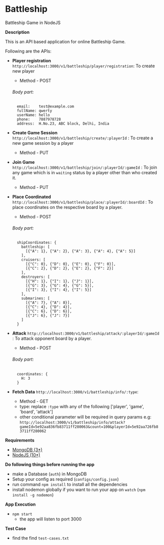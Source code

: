 # Battleship
Battleship Game in NodeJS

**Description**

This is an API based application for online Battleship Game.

Following are the APIs:
- **Player registration** `http://localhost:3000/v1/battleship/player/registration`: To create new player
  * Method - POST

  ###### Body part:
  ```
    email:    test@example.com
    fullName: qwerty
    userName: hello
    phone:    7887978728
    address:  H.No.23, ABC block, Delhi, India
  ```
- **Create Game Session** `http://localhost:3000/v1/battleship/create/:playerId` : To create a new game session by a player 
  * Method - PUT

- **Join Game** `http://localhost:3000/v1/battleship/join/:playerId/:gameId` : To join any game which is in `waiting` status by a player other than who created it.
  * Method - PUT
  
- **Place Coordinated** `http://localhost:3000/v1/battleship/place/:playerId/:boardId` : To place coordinates on the respective board by a player.
  * Method - POST

  ###### Body part:
  ```
    shipCoordinates: {
      battleship: [
        [{"A": 1}, {"A": 2}, {"A": 3}, {"A": 4}, {"A": 5}]
      ],
      cruisers: [
        [{"C": 0}, {"D": 0}, {"E": 0}, {"F": 0}],
        [{"C": 2}, {"D": 2}, {"E": 2}, {"F": 2}]
      ],
      destroyers: [
        [{"H": 1}, {"I": 1}, {"J": 1}],
        [{"G": 3}, {"G": 4}, {"G": 5}],
        [{"I": 3}, {"I": 4}, {"I": 5}]
      ],
      submarines: [
        [{"A": 7}, {"A": 8}],
        [{"C": 4}, {"D": 4}],
        [{"C": 6}, {"D": 6}],
        [{"J": 6}, {"J": 7}]
      ]
    }
  ```
- **Attack** `http://localhost:3000/v1/battleship/attack/:playerId/:gameId` : To attack opponent board by a player.
  * Method - POST

  ###### Body part:
  ```
    coordinates: {
      H: 3
    }
  ```
- **Fetch Data** `http://localhost:3000/v1/battleship/info/:type`: 
  * Method - GET
  * type: replace ```:type``` with any of the following ['player', 'game', 'board', 'attack']
  * other conditional parameter will be required in query params e.g: `http://localhost:3000/v1/battleship/info/attack?gameId=5e92aa836fb83711ff280063&count=100&playerId=5e92aa726fb83711ff280062`

**Requirements**
- <a href="https://www.digitalocean.com/community/tutorials/how-to-install-mongodb-on-ubuntu-18-04">MongoDB (3*)</a>
- <a href="https://tecadmin.net/install-latest-nodejs-npm-on-ubuntu/">NodeJS (10*)</a>

**Do following things before running the app**
- make a Database (`auth`) in MongoDB
- Setup your config as required (`configs/config.json`)
- run command `npm install` to install all the dependencies
- install nodemon globally if you want to run your app on `watch` (`npm install -g nodemon`)


**App Execution**
- `npm start`
  * the app will listen to port 3000

**Test Case**
- find the find `test-cases.txt`